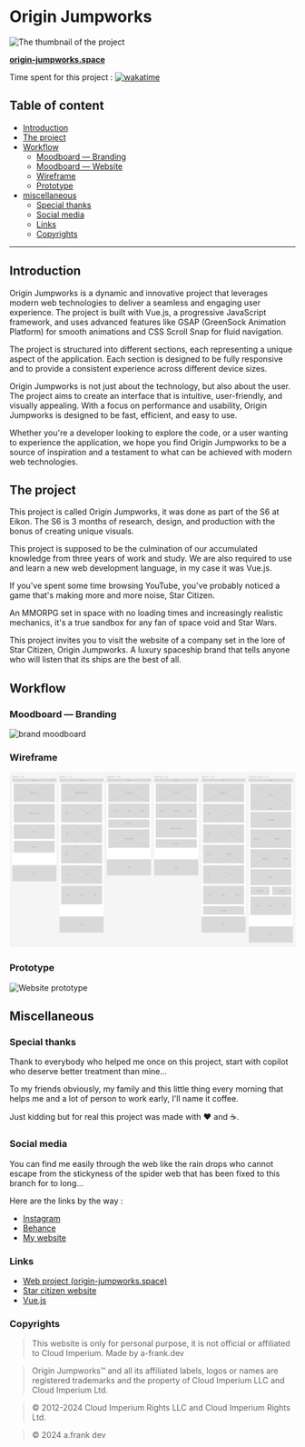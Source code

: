 # Origin Jumpworks

![The thumbnail of the project](public/thumbnail-web.png)

**[origin-jumpworks.space](https://www.origin-jumpworks.space)**

Time spent for this project : [![wakatime](https://wakatime.com/badge/user/ea8c41ab-c469-436f-8821-bf847d37bfd0/project/018e1921-d7e0-4c2d-abf0-fa679d360153.svg)](https://wakatime.com/badge/user/ea8c41ab-c469-436f-8821-bf847d37bfd0/project/018e1921-d7e0-4c2d-abf0-fa679d360153)

## Table of content

- [Introduction](#introduction)
- [The project](#the-project)
- [Workflow](#workflow)
  - [Moodboard — Branding](#moodboard--branding)
  - [Moodboard — Website](#moodboard--website)
  - [Wireframe](#wireframe)
  - [Prototype](#prototype)
- [miscellaneous](#miscellaneous)
  - [Special thanks](#special-thanks)
  - [Social media](#social-media)
  - [Links](#links)
  - [Copyrights](#copyrights)

---

## Introduction

Origin Jumpworks is a dynamic and innovative project that leverages modern web technologies to deliver a seamless and engaging user experience. The project is built with Vue.js, a progressive JavaScript framework, and uses advanced features like GSAP (GreenSock Animation Platform) for smooth animations and CSS Scroll Snap for fluid navigation.

The project is structured into different sections, each representing a unique aspect of the application. Each section is designed to be fully responsive and to provide a consistent experience across different device sizes.

Origin Jumpworks is not just about the technology, but also about the user. The project aims to create an interface that is intuitive, user-friendly, and visually appealing. With a focus on performance and usability, Origin Jumpworks is designed to be fast, efficient, and easy to use.

Whether you're a developer looking to explore the code, or a user wanting to experience the application, we hope you find Origin Jumpworks to be a source of inspiration and a testament to what can be achieved with modern web technologies.

## The project

This project is called Origin Jumpworks, it was done as part of the S6 at Eikon. The S6 is 3 months of research, design, and production with the bonus of creating unique visuals.

This project is supposed to be the culmination of our accumulated knowledge from three years of work and study. We are also required to use and learn a new web development language, in my case it was Vue.js.

If you've spent some time browsing YouTube, you've probably noticed a game that's making more and more noise, Star Citizen.

An MMORPG set in space with no loading times and increasingly realistic mechanics, it's a true sandbox for any fan of space void and Star Wars.

This project invites you to visit the website of a company set in the lore of Star Citizen, Origin Jumpworks. A luxury spaceship brand that tells anyone who will listen that its ships are the best of all.

## Workflow

### Moodboard — Branding

![brand moodboard](public/mood-brand.png)

### Wireframe

![Website wireframe](public/wireframe.png)

### Prototype

![Website prototype](public/prototype.png)

## Miscellaneous

### Special thanks

Thank to everybody who helped me once on this project, start with copilot who deserve better treatment than mine...

To my friends obviously, my family and this little thing every morning that helps me and a lot of person to work early, I'll name it coffee.

Just kidding but for real this project was made with ❤️ and ☕️.

### Social media

You can find me easily through the web like the rain drops who cannot escape from the stickyness of the spider web that has been fixed to this branch for to long...

Here are the links by the way :

- [Instagram](https://www.instagram.com/a.frankonmeta/)
- [Behance](https://www.behance.net/franksdev)
- [My website](https://www.a-frank.dev/)

### Links

- [Web project (origin-jumpworks.space)](https://www.origin-jumpworks.space)
- [Star citizen website](https://robertsspaceindustries.com/)
- [Vue.js](https://www.vuejs.org)

### Copyrights

> This website is only for personal purpose, it is not official or affiliated to Cloud Imperium. Made by a-frank.dev

> Origin Jumpworks™ and all its affiliated labels, logos or names are registered trademarks and the property of Cloud Imperium LLC and Cloud Imperium Ltd.

> © 2012-2024 Cloud Imperium Rights LLC and Cloud Imperium Rights Ltd.

> © 2024 a.frank dev
